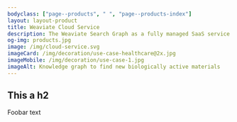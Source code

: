 ```yaml
---
bodyclass: ["page--products", " ", "page--products-index"]
layout: layout-product
title: Weaviate Cloud Service
description: The Weaviate Search Graph as a fully managed SaaS service.​
og-img: products.jpg
image: /img/cloud-service.svg
imageCard: /img/decoration/use-case-healthcare@2x.jpg
imageMobile: /img/decoration/use-case-1.jpg
imageAlt: Knowledge graph to find new biologically active materials
---
```


## This a h2

Foobar text